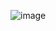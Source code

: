 ![image](https://user-images.githubusercontent.com/70198995/159116248-fd468c4d-14a2-40d3-a538-d7867ab5053b.png)
